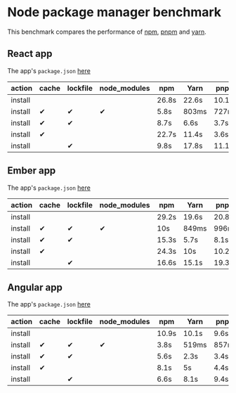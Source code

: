 # Node package manager benchmark

This benchmark compares the performance of [npm](https://github.com/npm/npm), [pnpm](https://github.com/pnpm/pnpm) and [yarn](https://github.com/yarnpkg/yarn).

## React app

The app's `package.json` [here](./fixtures/react-app/package.json)

| action  | cache | lockfile | node_modules| npm | Yarn | pnpm |
| ---     | ---   | ---      | ---         | --- | --- | --- |
| install |       |          |             | 26.8s | 22.6s | 10.1s |
| install | ✔    | ✔        | ✔           | 5.8s | 803ms | 727ms |
| install | ✔    | ✔        |             | 8.7s | 6.6s | 3.7s |
| install | ✔    |          |             | 22.7s | 11.4s | 3.6s |
| install |      | ✔        |             | 9.8s | 17.8s | 11.1s |

## Ember app

The app's `package.json` [here](./fixtures/ember-quickstart/package.json)

| action  | cache | lockfile | node_modules| npm | Yarn | pnpm |
| ---     | ---   | ---      | ---         | --- | --- | --- |
| install |       |          |             | 29.2s | 19.6s | 20.8s |
| install | ✔    | ✔        | ✔           | 10s | 849ms | 996ms |
| install | ✔    | ✔        |             | 15.3s | 5.7s | 8.1s |
| install | ✔    |          |             | 24.3s | 10s | 10.2s |
| install |      | ✔        |             | 16.6s | 15.1s | 19.3s |

## Angular app

The app's `package.json` [here](./fixtures/angular-quickstart/package.json)

| action  | cache | lockfile | node_modules| npm | Yarn | pnpm |
| ---     | ---   | ---      | ---         | --- | --- | --- |
| install |       |          |             | 10.9s | 10.1s | 9.6s |
| install | ✔    | ✔        | ✔           | 3.8s | 519ms | 857ms |
| install | ✔    | ✔        |             | 5.6s | 2.3s | 3.4s |
| install | ✔    |          |             | 8.1s | 5s | 4.4s |
| install |      | ✔        |             | 6.6s | 8.1s | 9.4s |
